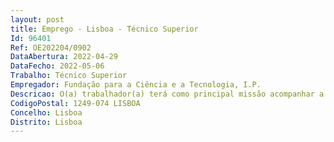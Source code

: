 ```yaml
--- 
layout: post
title: Emprego - Lisboa - Técnico Superior
Id: 96401
Ref: OE202204/0902
DataAbertura: 2022-04-29
DataFecho: 2022-05-06
Trabalho: Técnico Superior
Empregador: Fundação para a Ciência e a Tecnologia, I.P.
Descricao: O(a) trabalhador(a) terá como principal missão acompanhar a gestão de processos e projectos tecnológicos, nomeadamente assegurar a gestão dos processos de ativação, manutenção e cancelamento de serviços e de recursos de telecomunicações  gerir os processos aquisitivos  garantir o desenrolar dos processos de resolução dos problemas  controlo das métricas definidas (KPIs) e garantir a interação entre as diferentes equipas que participam num processo ou projeto.
CodigoPostal: 1249-074 LISBOA
Concelho: Lisboa
Distrito: Lisboa
--- 
```

